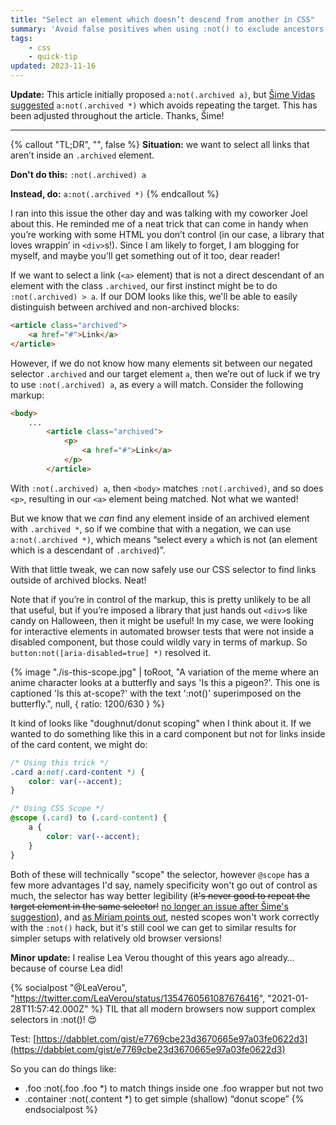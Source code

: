 ```yaml
---
title: "Select an element which doesn’t descend from another in CSS"
summary: 'Avoid false positives when using :not() to exclude ancestors from a scope.'
tags:
    - css
    - quick-tip
updated: 2023-11-16
---
```


**Update:** This article initially proposed `a:not(.archived a)`, but [Šime Vidas suggested](https://mastodon.social/@simevidas/111294439227937167) `a:not(.archived *)` which avoids repeating the target. This has been adjusted throughout the article. Thanks, Šime!

<hr>

{% callout "TL;DR", "", false %}
**Situation:** we want to select all links that aren’t inside an `.archived` element.

**Don't do this:** `:not(.archived) a`

**Instead, do:** `a:not(.archived *)`
{% endcallout %}

I ran into this issue the other day and was talking with my coworker Joel about this. He reminded me of a neat trick that can come in handy when you’re working with some HTML you don’t control (in our case, a library that loves wrappin’ in `<div>`s!). Since I am likely to forget, I am blogging for myself, and maybe you'll get something out of it too, dear reader!

If we want to select a link (`<a>` element) that is not a direct descendant of an element with the class `.archived`, our first instinct might be to do `:not(.archived) > a`. If our DOM looks like this, we'll be able to easily distinguish between archived and non-archived blocks:

```html
<article class="archived">
	<a href="#">Link</a>
</article>
```

However, if we do not know how many elements sit between our negated selector ``.archived`` and our target element `a`, then we’re out of luck if we try to use `:not(.archived) a`, as every `a` will match. Consider the following markup:

```html
<body>
	...
		<article class="archived">
			<p>
				<a href="#">Link</a>
			</p>
		</article>
```

With `:not(.archived) a`, then `<body>` matches `:not(.archived)`, and so does `<p>`, resulting in our `<a>` element being matched. Not what we wanted!

But we know that we _can_ find any element inside of an archived element with `.archived *`, so if we combine that with a negation, we can use `a:not(.archived *)`, which means “select every `a` which is not (an element which is a descendant of `.archived`)”.

With that little tweak, we can now safely use our CSS selector to find links outside of archived blocks. Neat!

Note that if you’re in control of the markup, this is pretty unlikely to be all that useful, but if you’re imposed a library that just hands out `<div>`s like candy on Halloween, then it might be useful! In my case, we were looking for interactive elements in automated browser tests that were not inside a disabled component, but those could wildly vary in terms of markup. So `button:not([aria-disabled=true] *)` resolved it.

{% image "./is-this-scope.jpg" | toRoot, "A variation of the meme where an anime character looks at a butterfly and says 'Is this a pigeon?'. This one is captioned 'Is this at-scope?' with the text ':not()' superimposed on the butterfly.", null, { ratio: 1200/630 } %}

It kind of looks like "doughnut/donut scoping" when I think about it. If we wanted to do something like this in a card component but not for links inside of the card content, we might do:

```css
/* Using this trick */
.card a:not(.card-content *) {
    color: var(--accent);
}

/* Using CSS Scope */
@scope (.card) to (.card-content) {
    a {
        color: var(--accent);
    }
}
```

Both of these will technically "scope" the selector, however `@scope` has a few more advantages I'd say, namely specificity won't go out of control as much, the selector has way better legibility (<del>it's never good to repeat the target element in the same selector!</del> <ins>no longer an issue after Šime's suggestion</ins>), and [as Miriam points out](https://shoptalkshow.com/591/#t=41:30), nested scopes won't work correctly with the `:not()` hack, but it's still cool we can get to similar results for simpler setups with relatively old browser versions!

**Minor update:** I realise Lea Verou thought of this years ago already… because of course Lea did!

{% socialpost "@LeaVerou", "https://twitter.com/LeaVerou/status/1354760561087676416", "2021-01-28T11:57:42.000Z" %}
TIL that all modern browsers now support complex selectors in :not()! 😍

Test: [https://dabblet.com/gist/e7769cbe23d3670665e97a03fe0622d3](https://dabblet.com/gist/e7769cbe23d3670665e97a03fe0622d3)

So you can do things like:
- .foo :not(.foo .foo *) to match things inside one .foo wrapper but not two 
- .container :not(.content *) to get simple (shallow) “donut scope”
{% endsocialpost %}